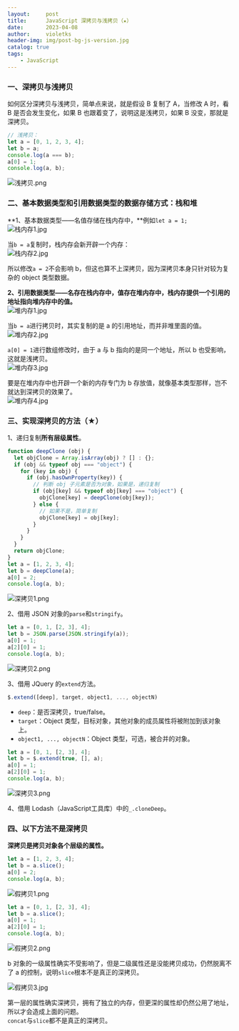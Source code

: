 ```yaml
---
layout:     post
title:      JavaScript 深拷贝与浅拷贝（★）
date:       2023-04-08
author:     violetks
header-img: img/post-bg-js-version.jpg
catalog: true
tags:
    - JavaScript
---
```


### 一、深拷贝与浅拷贝
如何区分深拷贝与浅拷贝，简单点来说，就是假设 B 复制了 A，当修改 A 时，看 B 是否会发生变化，如果 B 也跟着变了，说明这是浅拷贝，如果 B 没变，那就是深拷贝。<br>
```javascript
// 浅拷贝：
let a = [0, 1, 2, 3, 4];
let b = a;
console.log(a === b);
a[0] = 1;
console.log(a, b);
```

![浅拷贝.png](/instructPic/浅拷贝.png)

### 二、基本数据类型和引用数据类型的数据存储方式：栈和堆
**1、基本数据类型——名值存储在栈内存中，**例如`let a = 1;`<br>
![栈内存1.jpg](/instructPic/栈内存1.jpg)

当`b = a`复制时，栈内存会新开辟一个内存：<br>
![栈内存2.jpg](/instructPic/栈内存2.jpg)

所以修改`a = 2`不会影响 b，但这也算不上深拷贝，因为深拷贝本身只针对较为复杂的 object 类型数据。<br>

**2、引用数据类型——名存在栈内存中，值存在堆内存中，栈内存提供一个引用的地址指向堆内存中的值。**<br>
![堆内存1.jpg](/instructPic/堆内存1.jpg)

当`b = a`进行拷贝时，其实复制的是 a 的引用地址，而并非堆里面的值。<br>
![堆内存2.jpg](/instructPic/堆内存2.jpg)

`a[0] = 1`进行数组修改时，由于 a 与 b 指向的是同一个地址，所以 b 也受影响，这就是浅拷贝。<br>
![堆内存3.jpg](/instructPic/堆内存3.jpg)

要是在堆内存中也开辟一个新的内存专门为 b 存放值，就像基本类型那样，岂不就达到深拷贝的效果了。<br>
![堆内存4.jpg](/instructPic/堆内存4.jpg)

### 三、实现深拷贝的方法（★）
1、递归复制**所有层级属性**。<br>
```javascript
function deepClone (obj) {
  let objClone = Array.isArray(obj) ? [] : {};
  if (obj && typeof obj === "object") {
    for (key in obj) {
      if (obj.hasOwnProperty(key)) {
        // 判断 obj 子元素是否为对象，如果是，递归复制
        if (obj[key] && typeof obj[key] === "object") {
          objClone[key] = deepClone(obj[key]);
        } else {
          // 如果不是，简单复制
          objClone[key] = obj[key];
        }
      }
    }
  }
  return objClone;
}
let a = [1, 2, 3, 4];
let b = deepClone(a);
a[0] = 2;
console.log(a, b);
```

![深拷贝1.png](/instructPic/深拷贝1.png)

2、借用 JSON 对象的`parse`和`stringify`。<br>
```javascript
let a = [0, 1, [2, 3], 4];
let b = JSON.parse(JSON.stringify(a));
a[0] = 1;
a[2][0] = 1;
console.log(a, b);
```

![深拷贝2.png](/instructPic/深拷贝2.png)

3、借用 JQuery 的`extend`方法。<br>
```javascript
$.extend([deep], target, object1, ..., objectN)
```

- `deep`：是否深拷贝，true/false。
- `target`：Object 类型，目标对象，其他对象的成员属性将被附加到该对象上。
- `object1, ..., objectN`：Object 类型，可选，被合并的对象。

```javascript
let a = [0, 1, [2, 3], 4];
let b = $.extend(true, [], a);
a[0] = 1;
a[2][0] = 1;
console.log(a, b);
```

![深拷贝3.png](/instructPic/深拷贝3.png)

4、借用 Lodash（JavaScript工具库）中的`_.cloneDeep`。<br>

### 四、以下方法不是深拷贝
**深拷贝是拷贝对象各个层级的属性。**<br>
```javascript
let a = [1, 2, 3, 4];
let b = a.slice();
a[0] = 2;
console.log(a, b);
```

![假拷贝1.png](/instructPic/假拷贝1.png)

```javascript
let a = [0, 1, [2, 3], 4];
let b = a.slice();
a[0] = 1;
a[2][0] = 1;
console.log(a, b);
```

![假拷贝2.png](/instructPic/假拷贝2.png)

b 对象的一级属性确实不受影响了，但是二级属性还是没能拷贝成功，仍然脱离不了 a 的控制，说明`slice`根本不是真正的深拷贝。<br>

![假拷贝3.jpg](/instructPic/假拷贝3.jpg)

第一层的属性确实深拷贝，拥有了独立的内存，但更深的属性却仍然公用了地址，所以才会造成上面的问题。<br>
`concat`与`slice`都不是真正的深拷贝。<br>